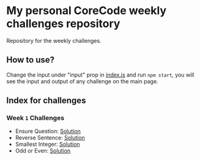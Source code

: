 # My personal CoreCode weekly challenges repository

Repository for the weekly challenges.

## How to use?

Change the input under "input" prop in [index.js](https://github.com/carlos-rodriguez-telus/Challenges/blob/main/src/index.js) and run `npm start`, you will see the input and output of any challenge on the main page.

## Index for challenges

### Week `1` Challenges

- Ensure Question: [Solution](https://github.com/carlos-rodriguez-telus/Challenges/blob/main/src/components/EnsureQuestion.js)
- Reverse Sentence: [Solution](https://github.com/carlos-rodriguez-telus/Challenges/blob/main/src/components/ReverseWords.js)
- Smallest Integer: [Solution](https://github.com/carlos-rodriguez-telus/Challenges/blob/main/src/components/SmallestInteger.js)
- Odd or Even: [Solution](https://github.com/carlos-rodriguez-telus/Challenges/blob/main/src/components/OddOrEven.js)
